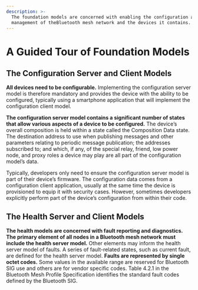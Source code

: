 ```yaml
---
description: >-
  The foundation models are concerned with enabling the configuration and
  management of theBluetooth mesh network and the devices it contains.
---
```


# A Guided Tour of Foundation Models

## The Configuration Server and Client Models

**All devices need to be configurable.** Implementing the configuration server model is therefore mandatory and provides the device with the ability to be configured, typically using a smartphone application that will implement the configuration client model. 

**The configuration server model contains a significant number of states that allow various aspects of a device to be configured.** The device’s overall composition is held within a state called the Composition Data state. The destination address to use when publishing messages and other parameters relating to periodic message publication; the addresses subscribed to; and which, if any, of the special relay, friend, low power node, and proxy roles a device may play are all part of the configuration model’s data. 

Typically, developers only need to ensure the configuration server model is part of their device’s firmware. The configuration data comes from a configuration client application, usually at the same time the device is provisioned to equip it with security cases. However, sometimes developers explicitly perform part of the device’s configuration from within their code.

## The Health Server and Client Models

**The health models are concerned with fault reporting and diagnostics.** **The primary element of all nodes in a Bluetooth mesh network must include the health server model.** Other elements may inform the health server model of faults. A series of fault-related states, such as current fault, are defined for the health server model. **Faults are represented by single octet codes.** Some values in the available range are reserved for Bluetooth SIG use and others are for vendor specific codes. Table 4.2.1 in the Bluetooth Mesh Profile Specification identifies the standard fault codes defined by the Bluetooth SIG.

